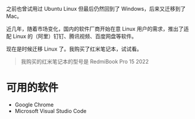 之前也曾试用过 Ubuntu Linux 但最后仍然回到了 Windows，后来又迁移到了 Mac。

近几年，随着市场变化，国内的软件厂商开始在意 Linux 用户的需求，推出了适配 Linux 的（阿里）钉钉、腾讯视频、百度网盘等软件。

现在是时候迁移 Linux 了。我购买了红米笔记本，试试看。

> 我购买的红米笔记本的型号是 RedmiBook Pro 15 2022

# 可用的软件
* Google Chrome
* Microsoft Visual Studio Code
